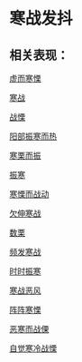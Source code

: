 # 寒战发抖

## 相关表现：

[虚而寒慄](https://zuoye.gmzyh.com/search?key=虚而寒慄)
[寒战](https://zuoye.gmzyh.com/search?key=寒战)
[战慄](https://zuoye.gmzyh.com/search?key=战慄)
[阳部振寒而热](https://zuoye.gmzyh.com/search?key=阳部振寒而热)
[寒栗而振](https://zuoye.gmzyh.com/search?key=寒栗而振)
[振寒](https://zuoye.gmzyh.com/search?key=振寒)
[寒慄而战动](https://zuoye.gmzyh.com/search?key=寒慄而战动)
[欠伸寒战](https://zuoye.gmzyh.com/search?key=欠伸寒战)
[数栗](https://zuoye.gmzyh.com/search?key=数栗)
[频发寒战](https://zuoye.gmzyh.com/search?key=频发寒战)
[时时振寒](https://zuoye.gmzyh.com/search?key=时时振寒)
[寒战恶风](https://zuoye.gmzyh.com/search?key=寒战恶风)
[阵阵寒慄](https://zuoye.gmzyh.com/search?key=阵阵寒慄)
[恶寒而战傈](https://zuoye.gmzyh.com/search?key=恶寒而战傈)
[自觉寒冷战慄](https://zuoye.gmzyh.com/search?key=自觉寒冷战慄)